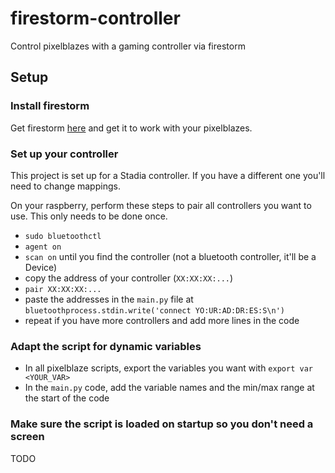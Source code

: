 # firestorm-controller
Control pixelblazes with a gaming controller via firestorm

## Setup

### Install firestorm
Get firestorm [here](https://github.com/simap/Firestorm) and get it to work with your pixelblazes.

### Set up your controller
This project is set up for a Stadia controller. If you have a different one you'll need to change mappings.

On your raspberry, perform these steps to pair all controllers you want to use. This only needs to be done once.
* `sudo bluetoothctl`
* `agent on`
* `scan on` until you find the controller (not a bluetooth controller, it'll be a Device)
* copy the address of your controller (`XX:XX:XX:...`)
* `pair XX:XX:XX:...` 
* paste the addresses in the `main.py` file at `bluetoothprocess.stdin.write('connect YO:UR:AD:DR:ES:S\n')`
* repeat if you have more controllers and add more lines in the code

### Adapt the script for dynamic variables
* In all pixelblaze scripts, export the variables you want with `export var <YOUR_VAR>`
* In the `main.py` code, add the variable names and the min/max range at the start of the code

### Make sure the script is loaded on startup so you don't need a screen
TODO
